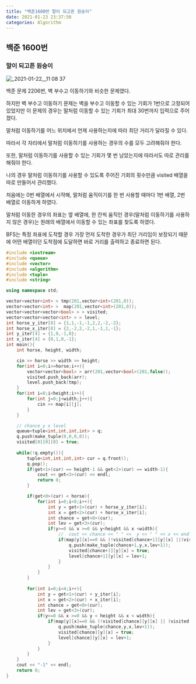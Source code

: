 ```yaml
---
title: "백준1600번 말이 되고픈 원숭이"
date: 2021-01-23 23:37:50
categories: Algorithm
---
```



## 백준 1600번

### 말이 되고픈 원숭이

![_2021-01-22__11 08 37](https://user-images.githubusercontent.com/55180768/105584850-e1a37280-5dd3-11eb-8394-2e1599a55ddc.png)


백준 문제 2206번, 벽 부수고 이동하기와 비슷한 문제였다. 

하지만 벽 부수고 이동하기 문제는 벽을 부수고 이동할 수 있는 기회가 1번으로 고정되어 있었지만 이 문제의 경우는 말처럼 이동할 수 있는 기회가 최대 30번까지 입력으로 주어졌다. 

말처럼 이동하기를 어느 위치에서 언제 사용하는지에 따라 최단 거리가 달라질 수 있다. 

따라서 각 자리에서 말처럼 이동하기를 사용하는 경우의 수를 모두 고려해줘야 한다. 

또한, 말처럼 이동하기를 사용할 수 있는 기회가 몇 번 남았는지에 따라서도 따로 관리를 해줘야 한다. 

나의 경우 말처럼 이동하기를 사용할 수 있도록 주어진 기회의 횟수만큼 visited 배열을 따로 만들어서 관리했다. 

처음에는 0번 배열에서 시작해, 말처럼 움직이기를 한 번 사용할 때마다 1번 배열, 2번 배열로 이동하게 하였다. 

말처럼 이동한 경우의 좌표는 옆 배열에, 한 칸씩 움직인 경우(말처럼 이동하기를 사용하지 않은 경우)는 원래의 배열에서 이동할 수 있는 좌표를 찾도록 하였다. 

BFS는 특정 좌표에 도착할 경우 가장 먼저 도착한 경우가 최단 거리임이 보장되기 때문에 어떤 배열이던 도착점에 도달하면 바로 거리를 출력하고 종료하면 된다. 

```cpp
#include <iostream>
#include <queue>
#include <vector>
#include <algorithm>
#include <tuple>
#include <string>

using namespace std;

vector<vector<int> > tmp(201,vector<int>(201,0));
vector<vector<int> >  map(201,vector<int>(201,0));
vector<vector<vector<bool> > > visited;
vector<vector<vector<int> > > level;
int horse_y_iter[8] = {1,1,-1,-1,2,2,-2,-2};
int horse_x_iter[8] = {2,-2,2,-2,1,-1,1,-1};
int y_iter[4] = {1,0,-1,0};
int x_iter[4] = {0,1,0,-1};
int main(){
    int horse, height, width;

    cin >> horse >> width >> height;
    for(int i=0;i<=horse;i++){
        vector<vector<bool> > arr(201,vector<bool>(201,false));
        visited.push_back(arr);
        level.push_back(tmp);
    }
    for(int i=0;i<height;i++){
        for(int j=0;j<width;j++){
            cin >> map[i][j];
        }
    }

    // chance y x level
    queue<tuple<int,int,int,int> > q; 
    q.push(make_tuple(0,0,0,0));
    visited[0][0][0] = true;
    
    while(!q.empty()){
        tuple<int,int,int,int> cur = q.front();
        q.pop();
        if(get<1>(cur) == height-1 && get<2>(cur) == width-1){
            cout << get<3>(cur) << endl;
            return 0;
        }

        if(get<0>(cur) < horse){ 
            for(int i=0;i<8;i++){
                int y = get<1>(cur) + horse_y_iter[i];
                int x = get<2>(cur) + horse_x_iter[i];
                int chance = get<0>(cur);
                int lev = get<3>(cur); 
                if(y>=0 && x >=0 && y<height && x <width){
                    //  cout << chance << " " <<  y << " " << x << endl;
                    if(map[y][x]==0 && (!visited[chance+1][y][x] ||(visited[chance+1][y][x] && level[chance+1][y][x]>lev+1))){
                        q.push(make_tuple(chance+1,y,x,lev+1));
                        visited[chance+1][y][x] = true;
                        level[chance+1][y][x] = lev+1;
                    }
                }
            }
        }
        
        for(int i=0;i<4;i++){
            int y = get<1>(cur) + y_iter[i];
            int x = get<2>(cur) + x_iter[i];
            int chance = get<0>(cur);
            int lev = get<3>(cur);
            if(y>=0 && x >=0 && y < height && x < width){
                if(map[y][x]==0 && (!visited[chance][y][x] || (visited[chance][y][x] && level[chance][y][x] > lev+1))){
                    q.push(make_tuple(chance,y,x,lev+1));
                    visited[chance][y][x] = true;
                    level[chance][y][x] = lev+1;
                }
            }
        }
    }
    cout << "-1" << endl;
    return 0;
}
```
